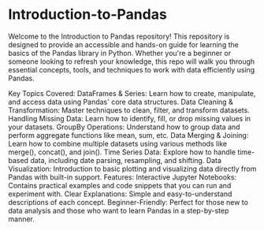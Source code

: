 # Introduction-to-Pandas
Welcome to the Introduction to Pandas repository! This repository is designed to provide an accessible and hands-on guide for learning the basics of the Pandas library in Python. Whether you're a beginner or someone looking to refresh your knowledge, this repo will walk you through essential concepts, tools, and techniques to work with data efficiently using Pandas.

Key Topics Covered:
DataFrames & Series: Learn how to create, manipulate, and access data using Pandas' core data structures.
Data Cleaning & Transformation: Master techniques to clean, filter, and transform datasets.
Handling Missing Data: Learn how to identify, fill, or drop missing values in your datasets.
GroupBy Operations: Understand how to group data and perform aggregate functions like mean, sum, etc.
Data Merging & Joining: Learn how to combine multiple datasets using various methods like merge(), concat(), and join().
Time Series Data: Explore how to handle time-based data, including date parsing, resampling, and shifting.
Data Visualization: Introduction to basic plotting and visualizing data directly from Pandas with built-in support.
Features:
Interactive Jupyter Notebooks: Contains practical examples and code snippets that you can run and experiment with.
Clear Explanations: Simple and easy-to-understand descriptions of each concept.
Beginner-Friendly: Perfect for those new to data analysis and those who want to learn Pandas in a step-by-step manner.
